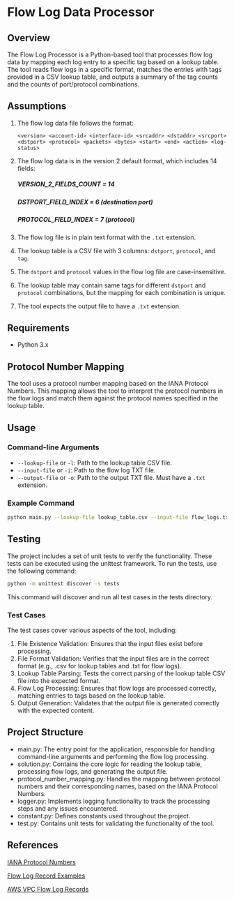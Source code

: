 # Flow Log Data Processor

## Overview

The Flow Log Processor is a Python-based tool that processes flow log data by mapping each log entry to a specific tag based on a lookup table. The tool reads flow logs in a specific format, matches the entries with tags provided in a CSV lookup table, and outputs a summary of the tag counts and the counts of port/protocol combinations.

## Assumptions

1. The flow log data file follows the format:

   ``` <version> <account-id> <interface-id> <srcaddr> <dstaddr> <srcport> <dstport> <protocol> <packets> <bytes> <start> <end> <action> <log-status> ```
2. The flow log data is in the version 2 default format, which includes 14 fields:
    ##### VERSION_2_FIELDS_COUNT = 14
    ##### DSTPORT_FIELD_INDEX = 6 (destination port)
    ##### PROTOCOL_FIELD_INDEX = 7 (protocol)

3. The flow log file is in plain text format with the `.txt` extension.
4. The lookup table is a CSV file with 3 columns: `dstport`, `protocol`, and `tag`.
5. The `dstport` and `protocol` values in the flow log file are case-insensitive.
6. The lookup table may contain same tags for different `dstport` and `protocol` combinations, but the mapping for each combination is unique.
7. The tool expects the output file to have a `.txt` extension.

## Requirements

- Python 3.x

## Protocol Number Mapping

The tool uses a protocol number mapping based on the IANA Protocol Numbers. This mapping allows the tool to interpret the protocol numbers in the flow logs and match them against the protocol names specified in the lookup table.


## Usage

### Command-line Arguments

- `--lookup-file` or `-l`: Path to the lookup table CSV file.
- `--input-file` or `-i`: Path to the flow log TXT file.
- `--output-file` or `-o`: Path to the output TXT file. Must have a `.txt` extension.

### Example Command

```bash
python main.py --lookup-file lookup_table.csv --input-file flow_logs.txt --output-file output.txt
```

## Testing

The project includes a set of unit tests to verify the functionality. These tests can be executed using the unittest framework. To run the tests, use the following command:

```bash
python -m unittest discover -s tests
```
This command will discover and run all test cases in the tests directory.

### Test Cases
The test cases cover various aspects of the tool, including:

1. File Existence Validation: Ensures that the input files exist before processing.
2. File Format Validation: Verifies that the input files are in the correct format (e.g., .csv for lookup tables and .txt for flow logs).
3. Lookup Table Parsing: Tests the correct parsing of the lookup table CSV file into the expected format.
4. Flow Log Processing: Ensures that flow logs are processed correctly, matching entries to tags based on the lookup table.
5. Output Generation: Validates that the output file is generated correctly with the expected content.

## Project Structure

- main.py: The entry point for the application, responsible for handling command-line arguments and performing the flow log processing.
- solution.py: Contains the core logic for reading the lookup table, processing flow logs, and generating the output file.
- protocol_number_mapping.py: Handles the mapping between protocol numbers and their corresponding names, based on the IANA Protocol Numbers.
- logger.py: Implements logging functionality to track the processing steps and any issues encountered.
- constant.py: Defines constants used throughout the project.
- test.py: Contains unit tests for validating the functionality of the tool.

## References
[IANA Protocol Numbers](https://www.iana.org/assignments/protocol-numbers/protocol-numbers.xhtml) 

[Flow Log Record Examples](https://docs.ionos.com/cloud/network-services/flow-logs/record-example)

[AWS VPC Flow Log Records](https://docs.aws.amazon.com/vpc/latest/userguide/flow-log-records.html)
